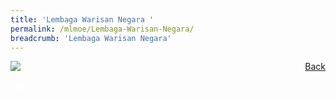 ```yaml
---
title: 'Lembaga Warisan Negara '
permalink: /mlmoe/Lembaga-Warisan-Negara/
breadcrumb: 'Lembaga Warisan Negara'
---
```

<a href="/gallery/pameran- bahasa- melayu-malay-language-exhibitions-e/community-partners/" style="float:right;">Back</a>
 <img src="/images/NHB-ML.jpg"> <br/>

<div class="btntop"><a href="#top" style="text-decoration:none;"><span style="color:white"><b>Top</b></span></a></div>
